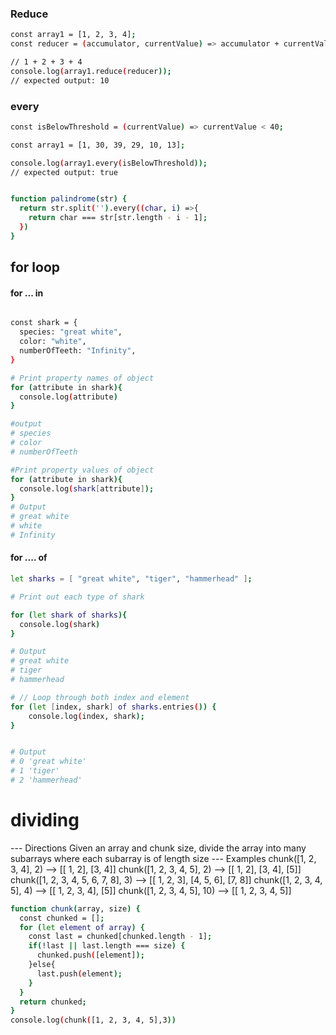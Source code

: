 ### Reduce
```bash
const array1 = [1, 2, 3, 4];
const reducer = (accumulator, currentValue) => accumulator + currentValue;

// 1 + 2 + 3 + 4
console.log(array1.reduce(reducer));
// expected output: 10
```

### every

```bash
const isBelowThreshold = (currentValue) => currentValue < 40;

const array1 = [1, 30, 39, 29, 10, 13];

console.log(array1.every(isBelowThreshold));
// expected output: true


function palindrome(str) {
  return str.split('').every((char, i) =>{
    return char === str[str.length - i - 1];
  })
}
```

## for loop
  #### for ... in
```bash

const shark = {
  species: "great white",
  color: "white",
  numberOfTeeth: "Infinity",
}

# Print property names of object
for (attribute in shark){
  console.log(attribute)
}

#output
# species
# color
# numberOfTeeth

#Print property values of object
for (attribute in shark){
  console.log(shark[attribute]);
}
# Output
# great white
# white
# Infinity
```
  #### for .... of

```bash
let sharks = [ "great white", "tiger", "hammerhead" ];

# Print out each type of shark

for (let shark of sharks){
  console.log(shark)
}

# Output
# great white
# tiger
# hammerhead

# // Loop through both index and element
for (let [index, shark] of sharks.entries()) {
    console.log(index, shark);
}


# Output
# 0 'great white'
# 1 'tiger'
# 2 'hammerhead'
```


# dividing 
--- Directions
Given an array and chunk size, divide the array into many subarrays
where each subarray is of length size
--- Examples
chunk([1, 2, 3, 4], 2) --> [[ 1, 2], [3, 4]]
chunk([1, 2, 3, 4, 5], 2) --> [[ 1, 2], [3, 4], [5]]
chunk([1, 2, 3, 4, 5, 6, 7, 8], 3) --> [[ 1, 2, 3], [4, 5, 6], [7, 8]]
chunk([1, 2, 3, 4, 5], 4) --> [[ 1, 2, 3, 4], [5]]
chunk([1, 2, 3, 4, 5], 10) --> [[ 1, 2, 3, 4, 5]]

```bash
function chunk(array, size) {
  const chunked = [];
  for (let element of array) {
    const last = chunked[chunked.length - 1];
    if(!last || last.length === size) {
      chunked.push([element]);
    }else{
      last.push(element);
    }
  }
  return chunked;
}
console.log(chunk([1, 2, 3, 4, 5],3))
```